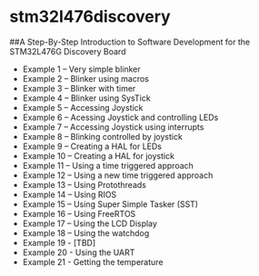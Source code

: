 # stm32l476discovery
 
##A Step-By-Step Introduction to Software Development for the STM32L476G Discovery Board
 
* Example 1 – Very simple blinker
* Example 2 – Blinker using macros
* Example 3 – Blinker with timer
* Example 4 – Blinker using SysTick
* Example 5 – Accessing Joystick
* Example 6 – Acessing Joystick and controlling LEDs
* Example 7 – Accessing  Joystick using interrupts
* Example 8 – Blinking controlled by joystick
* Example 9 – Creating a HAL for LEDs
* Example 10 – Creating a HAL for joystick
* Example 11 – Using a time triggered approach
* Example 12 – Using a new time triggered approach
* Example 13 – Using Protothreads
* Example 14 – Using RIOS
* Example 15 – Using Super Simple Tasker (SST)
* Example 16 – Using FreeRTOS
* Example 17 – Using the LCD Display
* Example 18 – Using the watchdog
* Example 19 - [TBD]
* Example 20 - Using the UART
* Example 21 - Getting the temperature
